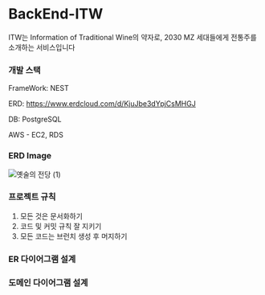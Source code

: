 # BackEnd-ITW
ITW는 Information of Traditional Wine의 약자로, 2030 MZ 세대들에게 전통주를 소개하는 서비스입니다 

### 

### 개발 스택

FrameWork: NEST 

ERD: https://www.erdcloud.com/d/KjuJbe3dYpjCsMHGJ

DB: PostgreSQL

AWS  - EC2,  RDS

### ERD Image
![옛술의 전당 (1)](https://user-images.githubusercontent.com/63040492/173785816-abd0438a-dc72-43a0-bf5f-876fcfa8e531.png)

### 프로젝트 규칙

1.  모든 것은 문서화하기
2.  코드 및 커밋 규칙 잘 지키기
3. 모든 코드는 브런치 생성 후 머지하기



### ER 다이어그램 설계 



### 도메인 다이어그램 설계
